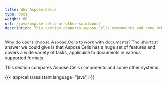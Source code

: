 ```yaml
---
title: Why Aspose.Cells
type: docs
weight: 60
url: /java/aspose-cells-or-other-solutions/
description: This section compares Aspose.Cells components and some other systems.
---
```


Why do users choose Aspose.Cells to work with documents? The shortest answer we could give is that Aspose.Cells has a huge set of features and covers a wide variety of tasks, applicable to documents in various supported formats.

This section compares Aspose.Cells components and some other systems.

{{< app/cells/assistant language="java" >}}